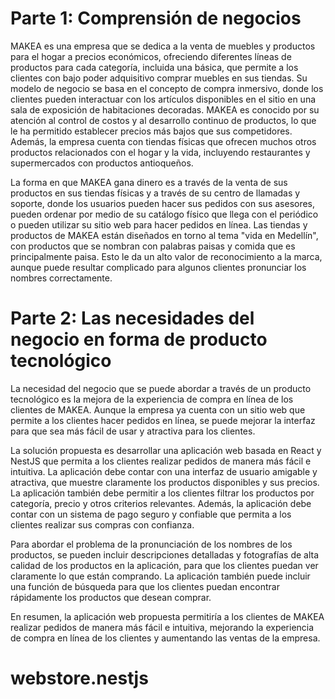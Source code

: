 # Parte 1: Comprensión de negocios

MAKEA es una empresa que se dedica a la venta de muebles y productos para el hogar a precios económicos, ofreciendo diferentes líneas de productos para cada categoría, incluida una básica, que permite a los clientes con bajo poder adquisitivo comprar muebles en sus tiendas. Su modelo de negocio se basa en el concepto de compra inmersivo, donde los clientes pueden interactuar con los artículos disponibles en el sitio en una sala de exposición de habitaciones decoradas. MAKEA es conocido por su atención al control de costos y al desarrollo continuo de productos, lo que le ha permitido establecer precios más bajos que sus competidores. Además, la empresa cuenta con tiendas físicas que ofrecen muchos otros productos relacionados con el hogar y la vida, incluyendo restaurantes y supermercados con productos antioqueños.

La forma en que MAKEA gana dinero es a través de la venta de sus productos en sus tiendas físicas y a través de su centro de llamadas y soporte, donde los usuarios pueden hacer sus pedidos con sus asesores, pueden ordenar por medio de su catálogo físico que llega con el periódico o pueden utilizar su sitio web para hacer pedidos en línea. Las tiendas y productos de MAKEA están diseñados en torno al tema "vida en Medellín", con productos que se nombran con palabras paisas y comida que es principalmente paisa. Esto le da un alto valor de reconocimiento a la marca, aunque puede resultar complicado para algunos clientes pronunciar los nombres correctamente.

# Parte 2: Las necesidades del negocio en forma de producto tecnológico

La necesidad del negocio que se puede abordar a través de un producto tecnológico es la mejora de la experiencia de compra en línea de los clientes de MAKEA. Aunque la empresa ya cuenta con un sitio web que permite a los clientes hacer pedidos en línea, se puede mejorar la interfaz para que sea más fácil de usar y atractiva para los clientes.

La solución propuesta es desarrollar una aplicación web basada en React y NestJS que permita a los clientes realizar pedidos de manera más fácil e intuitiva. La aplicación debe contar con una interfaz de usuario amigable y atractiva, que muestre claramente los productos disponibles y sus precios. La aplicación también debe permitir a los clientes filtrar los productos por categoría, precio y otros criterios relevantes. Además, la aplicación debe contar con un sistema de pago seguro y confiable que permita a los clientes realizar sus compras con confianza.

Para abordar el problema de la pronunciación de los nombres de los productos, se pueden incluir descripciones detalladas y fotografías de alta calidad de los productos en la aplicación, para que los clientes puedan ver claramente lo que están comprando. La aplicación también puede incluir una función de búsqueda para que los clientes puedan encontrar rápidamente los productos que desean comprar.

En resumen, la aplicación web propuesta permitiría a los clientes de MAKEA realizar pedidos de manera más fácil e intuitiva, mejorando la experiencia de compra en línea de los clientes y aumentando las ventas de la empresa.
# webstore.nestjs
